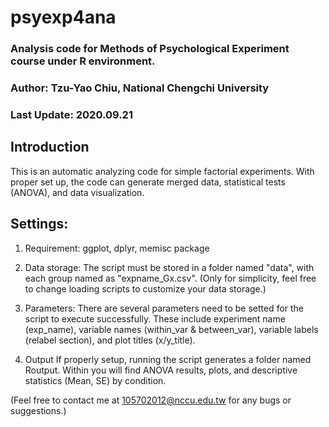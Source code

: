 # psyexp4ana
### Analysis code for Methods of Psychological Experiment course under R environment.
### Author: Tzu-Yao Chiu, National Chengchi University
### Last Update: 2020.09.21

## Introduction
This is an automatic analyzing code for simple factorial experiments.
With proper set up, the code can generate merged data, statistical tests (ANOVA), and data visualization.

## Settings: 
1. Requirement: ggplot, dplyr, memisc package

2. Data storage: 
The script must be stored in a folder named "data", with each group named as "expname_Gx.csv".
(Only for simplicity, feel free to change loading scripts to customize your data storage.)

3. Parameters: 
There are several parameters need to be setted for the script to execute successfully.
These include experiment name (exp_name), variable names (within_var & between_var), variable labels (relabel section), and plot titles (x/y_title).

4. Output
If properly setup, running the script generates a folder named Routput.
Within you will find ANOVA results, plots, and descriptive statistics (Mean, SE) by condition.

(Feel free to contact me at 105702012@nccu.edu.tw for any bugs or suggestions.)
